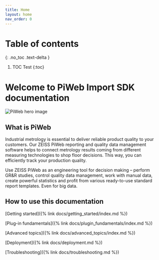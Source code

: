 ```yaml
---
title: Home
layout: home
nav_order: 0
---
```


# Table of contents
{: .no_toc .text-delta }

1. TOC Test
{:toc}

# Welcome to PiWeb Import SDK documentation
![PiWeb hero image](assets/images/zeiss_piweb_heroimage.jpg "PiWeb")

## What is PiWeb
Industrial metrology is essential to deliver reliable product quality to your customers. Our ZEISS PiWeb reporting and quality data management software helps to connect metrology results coming from different measuring technologies to shop floor decisions. This way, you can efficiently track your production quality.

Use ZEISS PiWeb as an engineering tool for decision making – perform GR&R studies, control quality data management, work with manual data, create powerful statistics and profit from various ready-to-use standard report templates. Even for big data.

## How to use this documentation

[Getting started]({% link docs/getting_started/index.md %})

[Plug-in fundamentals]({% link docs/plugin_fundamentals/index.md %})

[Advanced topics]({% link docs/advanced_topics/index.md %})

[Deployment]({% link docs/deployment.md %})

[Troubleshooting]({% link docs/troubleshooting.md %})